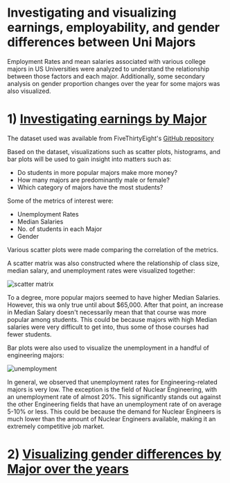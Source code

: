 # Investigating and visualizing earnings, employability, and gender differences between Uni Majors

Employment Rates and mean salaries associated with various college majors in US Universities were analyzed to understand the relationship between those factors and each major. Additionally, some secondary analysis on gender proportion changes over the year for some majors was also visualized. 

# 1) [Investigating earnings by Major](https://github.com/SphericalCopper/Investigating-and-visualizing-earnings-employability-and-gender-differences-in-Uni-Majors/blob/master/Investigating%20Earnings%20by%20College%20Major.ipynb)

The dataset used was available from FiveThirtyEight's [GitHub repository](https://github.com/fivethirtyeight/data/tree/master/college-majors)

Based on the dataset, visualizations such as scatter plots, histograms, and bar plots will be used to gain insight into matters such as:

- Do students in more popular majors make more money?
- How many majors are predominantly male or female?
- Which category of majors have the most students?

Some of the metrics of interest were:

- Unemployment Rates
- Median Salaries
- No. of students in each Major
- Gender

Various scatter plots were made comparing the correlation of the metrics.

A scatter matrix was also constructed where the relationship of class size, median salary, and unemployment rates were visualized together:

![scatter matrix](https://i.gyazo.com/2c2748781897a4bd2b93bd1016081276.png)

To a degree, more popular majors seemed to have higher Median Salaries. However, this wa only true until about $65,000. After that point, an increase in Median Salary doesn't necessarily mean that that course was more popular among students. This could be because majors with high Median salaries were very difficult to get into, thus some of those courses had fewer students.

Bar plots were also used to visualize the unemployment in a handful of engineering majors:

![unemployment](https://i.gyazo.com/6a3bf5d99e37cbe48cd657d1cc754a15.png)

In general, we observed that unemployment rates for Engineering-related majors is very low. The exception is the field of Nuclear Engineering, with an unemployment rate of almost 20%. This significantly stands out against the other Engineering fields that have an unemployment rate of on average 5-10% or less. This could be because the demand for Nuclear Engineers is much lower than the amount of Nuclear Engineers available, making it an extremely competitive job market.


# 2) [Visualizing gender differences by Major over the years](https://github.com/SphericalCopper/Investigating-and-visualizing-earnings-employability-and-gender-differences-in-Uni-Majors/blob/master/Visualizing%2BGender%2BGap%2Bchanges%2Bin%2BUni%2Bmajors.ipynb)



